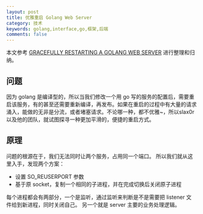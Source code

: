 ```yaml
---
layout: post
title: 优雅重启 Golang Web Server
category: 技术
keywords: golang,interface,go,框架,后端
comments: false
---
```


本文参考 [GRACEFULLY RESTARTING A GOLANG WEB SERVER](https://tomaz.lovrec.eu/posts/graceful-server-restart/)
进行整理和归纳。

## 问题
因为 golang 是编译型的，所以当我们修改一个用 go 写的服务的配置后，需要重启该服务，有的甚至还需要重新编译，再发布。如果在重启的过程中有大量的请求涌入，能做的无非是分流，或者堵塞请求。不论哪一种，都不优雅~，所以slax0r以及他的团队，就试图探寻一种更加平滑的，便捷的重启方式。

## 原理
问题的根源在于，我们无法同时让两个服务，占用同一个端口。
所以我们就从这里入手，发现两个方案：
- 设置 SO_REUSERPORT 参数
- 基于原 socket，复制一个相同的子进程，并在完成切换后关闭原子进程

每个进程都会有两部分，一个是监听，通过监听来判断是不是需要把 listener 文件给到新进程，同时关闭自己。
另一个就是 server 主要的业务处理逻辑。
